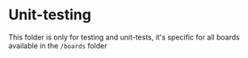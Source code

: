 # Unit-testing

This folder is only for testing and  unit-tests, it's specific for all boards available in the `/boards` folder